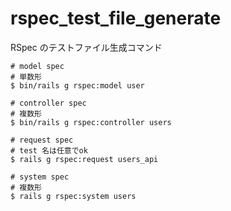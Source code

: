 # rspec_test_file_generate

RSpec のテストファイル生成コマンド

```Shell
# model spec
# 単数形
$ bin/rails g rspec:model user
```

```Shell
# controller spec
# 複数形
$ bin/rails g rspec:controller users
```

```Shell
# request spec
# test 名は任意でok
$ rails g rspec:request users_api
```

```Shell
# system spec
# 複数形
$ rails g rspec:system users
```
